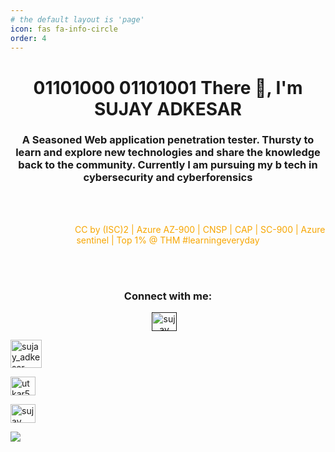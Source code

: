 ```yaml
---
# the default layout is 'page'
icon: fas fa-info-circle
order: 4
---
```



<h1 align="center">01101000 01101001 There 👋, I'm SUJAY ADKESAR</h1>
<h3 align="center">A Seasoned Web application penetration tester. Thursty to learn and explore new technologies and share the knowledge back to the community. Currently I am pursuing my b tech in cybersecurity and cyberforensics</h3>



<br><br>
<p align="center" style="color:#f7a602;">&nbsp; &nbsp; &nbsp; &nbsp; &nbsp; &nbsp; &nbsp;&nbsp;&nbsp;&nbsp;&nbsp; &nbsp;&nbsp;&nbsp;&nbsp; &nbsp;&nbsp; CC by (ISC)2 | Azure AZ-900 | CNSP | CAP | SC-900 | Azure sentinel | Top 1% @ THM #learningeveryday</p>

<br><br>

<h3 align="center">Connect with me:</h3>
<p align="center">
<a href="" target="blank"><img align="center" src="https://raw.githubusercontent.com/rahuldkjain/github-profile-readme-generator/master/src/images/icons/Social/twitter.svg" alt="sujay" height="30" width="40" /></a>
&nbsp;&nbsp;
  
<a href="https://wa.me/918762406259?text=01101000%2001101001%20%20%F0%9F%91%8B%2C%20SUJAY%20I%20got%20your%20number%20from%20your%20site%20.%20can%20we%20have%20a%20small%20conversation%20now%20%3F%20" target="blank"><img align="center" src="https://user-images.githubusercontent.com/95465072/199298950-3882322d-7527-47d0-ac6b-b81a0ed1a1aa.png" alt="sujay_adkesar" height="45" width="50" /></a>&nbsp;&nbsp;
  
<a href="https://www.linkedin.com/in/sujay-adkesar-a90725224" target="blank"><img align="center" src="https://raw.githubusercontent.com/rahuldkjain/github-profile-readme-generator/master/src/images/icons/Social/linked-in-alt.svg" alt="utkar5hm" height="30" width="40" /></a>
&nbsp;&nbsp;

<a href="https://instagram.com/SUJAY_ADKESAR" target="blank"><img align="center" src="https://raw.githubusercontent.com/rahuldkjain/github-profile-readme-generator/master/src/images/icons/Social/instagram.svg" alt="sujay" height="30" width="40" /></a>
&nbsp;&nbsp;


![](https://media.giphy.com/media/DAtJCG1t3im1G/giphy.gif)
